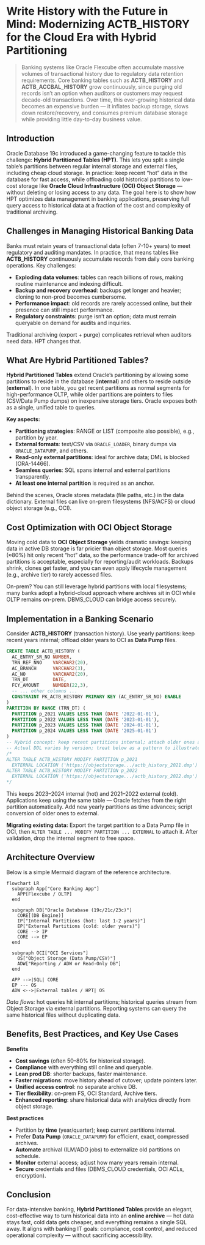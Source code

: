 # Write History with the Future in Mind: Modernizing ACTB_HISTORY for the Cloud Era with Hybrid Partitioning

> Banking systems like Oracle Flexcube often accumulate massive volumes of transactional history due to regulatory data retention requirements. Core banking tables such as **ACTB_HISTORY** and **ACTB_ACCBAL_HISTORY** grow continuously, since purging old records isn’t an option when auditors or customers may request decade-old transactions. Over time, this ever-growing historical data becomes an expensive burden — it inflates backup storage, slows down restore/recovery, and consumes premium database storage while providing little day-to-day business value.

## Introduction

Oracle Database 19c introduced a game-changing feature to tackle this challenge: **Hybrid Partitioned Tables (HPT)**. This lets you split a single table’s partitions between regular internal storage and external files, including cheap cloud storage. In practice: keep recent “hot” data in the database for fast access, while offloading cold historical partitions to low-cost storage like **Oracle Cloud Infrastructure (OCI) Object Storage** — without deleting or losing access to any data. The goal here is to show how HPT optimizes data management in banking applications, preserving full query access to historical data at a fraction of the cost and complexity of traditional archiving.

## Challenges in Managing Historical Banking Data

Banks must retain years of transactional data (often 7-10+ years) to meet regulatory and auditing mandates. In practice, that means tables like **ACTB_HISTORY** continuously accumulate records from daily core banking operations. Key challenges:

- **Exploding data volumes**: tables can reach billions of rows, making routine maintenance and indexing difficult.  
- **Backup and recovery overhead**: backups get longer and heavier; cloning to non-prod becomes cumbersome.  
- **Performance impact**: old records are rarely accessed online, but their presence can still impact performance.  
- **Regulatory constraints**: purge isn’t an option; data must remain queryable on demand for audits and inquiries.

Traditional archiving (export + purge) complicates retrieval when auditors need data. HPT changes that.

## What Are Hybrid Partitioned Tables?

**Hybrid Partitioned Tables** extend Oracle’s partitioning by allowing some partitions to reside in the database (**internal**) and others to reside outside (**external**). In one table, you get recent partitions as normal segments for high-performance OLTP, while older partitions are pointers to files (CSV/Data Pump dumps) on inexpensive storage tiers. Oracle exposes both as a single, unified table to queries.

**Key aspects:**

- **Partitioning strategies**: RANGE or LIST (composite also possible), e.g., partition by year.  
- **External formats**: text/CSV via `ORACLE_LOADER`, binary dumps via `ORACLE_DATAPUMP`, and others.  
- **Read-only external partitions**: ideal for archive data; DML is blocked (ORA-14466).  
- **Seamless queries**: SQL spans internal and external partitions transparently.  
- **At least one internal partition** is required as an anchor.

Behind the scenes, Oracle stores metadata (file paths, etc.) in the data dictionary. External files can live on-prem filesystems (NFS/ACFS) or cloud object storage (e.g., OCI).

## Cost Optimization with OCI Object Storage

Moving cold data to **OCI Object Storage** yields dramatic savings: keeping data in active DB storage is far pricier than object storage. Most queries (≈80%) hit only recent “hot” data, so the performance trade-off for archived partitions is acceptable, especially for reporting/audit workloads. Backups shrink, clones get faster, and you can even apply lifecycle management (e.g., archive tier) to rarely accessed files.

On-prem? You can still leverage hybrid partitions with local filesystems; many banks adopt a hybrid-cloud approach where archives sit in OCI while OLTP remains on-prem. DBMS_CLOUD can bridge access securely.

## Implementation in a Banking Scenario

Consider **ACTB_HISTORY** (transaction history). Use yearly partitions: keep recent years internal; offload older years to OCI as **Data Pump** files.

```sql
CREATE TABLE ACTB_HISTORY (
  AC_ENTRY_SR_NO NUMBER,
  TRN_REF_NNO    VARCHAR2(20),
  AC_BRANCH      VARCHAR2(3),
  AC_NO          VARCHAR2(20),
  TRN_DT         DATE,
  FCY_AMOUNT     NUMBER(22,3),
  -- ... other columns ...
  CONSTRAINT PK_ACTB_HISTORY PRIMARY KEY (AC_ENTRY_SR_NO) ENABLE
)
PARTITION BY RANGE (TRN_DT) (
  PARTITION p_2021 VALUES LESS THAN (DATE '2022-01-01'),
  PARTITION p_2022 VALUES LESS THAN (DATE '2023-01-01'),
  PARTITION p_2023 VALUES LESS THAN (DATE '2024-01-01'),
  PARTITION p_2024 VALUES LESS THAN (DATE '2025-01-01')
)
-- Hybrid concept: keep recent partitions internal; attach older ones as external locations.
-- Actual DDL varies by version; treat below as a pattern to illustrate:
/*
ALTER TABLE ACTB_HISTORY MODIFY PARTITION p_2021
  EXTERNAL LOCATION ('https://objectstorage.../actb_history_2021.dmp') ACCESS PARAMETERS (ORACLE_DATAPUMP);
ALTER TABLE ACTB_HISTORY MODIFY PARTITION p_2022
  EXTERNAL LOCATION ('https://objectstorage.../actb_history_2022.dmp') ACCESS PARAMETERS (ORACLE_DATAPUMP);
*/
```
This keeps 2023–2024 internal (hot) and 2021–2022 external (cold). Applications keep using the same table — Oracle fetches from the right partition automatically. Add new yearly partitions as time advances; script conversion of older ones to external.

**Migrating existing data:** Export the target partition to a Data Pump file in OCI, then `ALTER TABLE ... MODIFY PARTITION ... EXTERNAL` to attach it. After validation, drop the internal segment to free space.

## Architecture Overview

Below is a simple Mermaid diagram of the reference architecture.

```mermaid
flowchart LR
  subgraph App["Core Banking App"]
    APP[Flexcube / OLTP]
  end

  subgraph DB["Oracle Database (19c/21c/23c)"]
    CORE[(DB Engine)]
    IP["Internal Partitions (hot: last 1-2 years)"]
    EP["External Partitions (cold: older years)"]
    CORE --> IP
    CORE --> EP
  end

  subgraph OCI["OCI Services"]
    OS["Object Storage (Data Pump/CSV)"]
    ADW["Reporting / ADW or Read-Only DB"]
  end

  APP -->|SQL| CORE
  EP --- OS
  ADW <-->|External tables / HPT| OS
```
*Data flows:* hot queries hit internal partitions; historical queries stream from Object Storage via external partitions. Reporting systems can query the same historical files without duplicating data.

## Benefits, Best Practices, and Key Use Cases

**Benefits**
- **Cost savings** (often 50–80% for historical storage).  
- **Compliance** with everything still online and queryable.  
- **Lean prod DB**: shorter backups, faster maintenance.  
- **Faster migrations**: move history ahead of cutover; update pointers later.  
- **Unified access control**: no separate archive DB.  
- **Tier flexibility**: on-prem FS, OCI Standard, Archive tiers.  
- **Enhanced reporting**: share historical data with analytics directly from object storage.

**Best practices**
- Partition by **time** (year/quarter); keep current partitions internal.  
- Prefer **Data Pump** (`ORACLE_DATAPUMP`) for efficient, exact, compressed archives.  
- **Automate** archival (ILM/ADO jobs) to externalize old partitions on schedule.  
- **Monitor** external access; adjust how many years remain internal.  
- **Secure** credentials and files (DBMS_CLOUD credentials, OCI ACLs, encryption).

## Conclusion

For data-intensive banking, **Hybrid Partitioned Tables** provide an elegant, cost-effective way to turn historical data into an **online archive** — hot data stays fast, cold data gets cheaper, and everything remains a single SQL away. It aligns with banking IT goals: compliance, cost control, and reduced operational complexity — without sacrificing accessibility.

